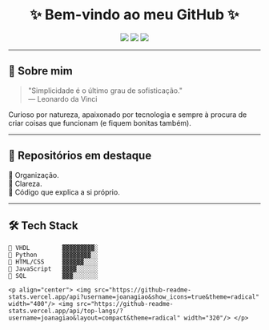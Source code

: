 <h1 align="center">✨ Bem-vindo ao meu GitHub ✨</h1>

<p align="center">
  <img src="https://img.shields.io/badge/code-clean-blue?style=flat-square"/>
  <img src="https://img.shields.io/badge/style-minimalist-green?style=flat-square"/>
  <img src="https://img.shields.io/badge/focus-learning-purple?style=flat-square"/>
</p>

---

## 🧠 Sobre mim

> "Simplicidade é o último grau de sofisticação."  
> — Leonardo da Vinci

Curioso por natureza, apaixonado por tecnologia e sempre à procura de criar coisas que funcionam (e fiquem bonitas também).

---

## 📂 Repositórios em destaque

🔹 Organização.  
🔹 Clareza.  
🔹 Código que explica a si próprio.

---

## 🛠️ Tech Stack

```text
📌 VHDL         ▓▓▓▓▓▓▓▓▓░
📌 Python       ▓▓▓▓▓▓▓▓░░
📌 HTML/CSS     ▓▓▓▓▓▓░░░░
📌 JavaScript   ▓▓▓▓░░░░░░
📌 SQL          ▓▓▓░░░░░░░

<p align="center"> <img src="https://github-readme-stats.vercel.app/api?username=joanagiao&show_icons=true&theme=radical" width="400"/> <img src="https://github-readme-stats.vercel.app/api/top-langs/?username=joanagiao&layout=compact&theme=radical" width="320"/> </p>

